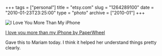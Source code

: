 +++
tags = ["personal"]
title = "etsy.com"
slug = "1264289100"
date = "2010-01-23T23:25:00"
type = "photo"
archive = ["2010-01"]
+++

![I Love You More Than My iPhone][1]

[I love you more than my iPhone by PaperWheel][2]

Gave this to Mariam today.  I think it helped her understand things pretty
clearly.

[1]: http://40.media.tumblr.com/tumblr_kwq3qlMaQk1qaxyu1o1_r2_1280.png
[2]: http://www.etsy.com/shop/PaperWheel
